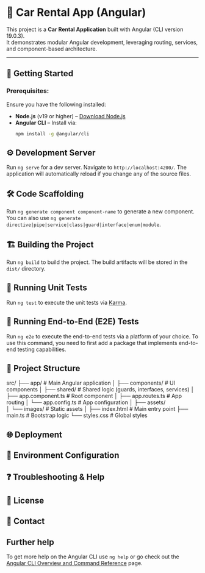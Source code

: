 # 🚗 Car Rental App (Angular)
This project is a **Car Rental Application** built with Angular (CLI version 19.0.3).  
It demonstrates modular Angular development, leveraging routing, services, and component-based architecture.

---

## 🚀 Getting Started

### **Prerequisites:**
Ensure you have the following installed:
- **Node.js** (v19 or higher) – [Download Node.js](https://nodejs.org/)
- **Angular CLI** – Install via:
   ```bash
   npm install -g @angular/cli

## ⚙️ Development Server

Run `ng serve` for a dev server. Navigate to `http://localhost:4200/`. The application will automatically reload if you change any of the source files.

## 🛠️ Code Scaffolding

Run `ng generate component component-name` to generate a new component. You can also use `ng generate directive|pipe|service|class|guard|interface|enum|module`.

## 🏗️ Building the Project

Run `ng build` to build the project. The build artifacts will be stored in the `dist/` directory.

## 🧪 Running Unit Tests

Run `ng test` to execute the unit tests via [Karma](https://karma-runner.github.io).

## 🔎 Running End-to-End (E2E) Tests

Run `ng e2e` to execute the end-to-end tests via a platform of your choice. To use this command, you need to first add a package that implements end-to-end testing capabilities.

## 📂 Project Structure

src/
├── app/                          # Main Angular application
│   ├── components/               # UI components
│   ├── shared/                   # Shared logic (guards, interfaces, services)
│   ├── app.component.ts          # Root component
│   ├── app.routes.ts             # App routing
│   └── app.config.ts             # App configuration
│
├── assets/                       
│   └── images/                   # Static assets
│
├── index.html                    # Main entry point
├── main.ts                       # Bootstrap logic
└── styles.css                    # Global styles

## 🌐 Deployment

## 📄 Environment Configuration

## ❓ Troubleshooting & Help

## 📜 License

## 📧 Contact

## Further help

To get more help on the Angular CLI use `ng help` or go check out the [Angular CLI Overview and Command Reference](https://angular.dev/tools/cli) page.
